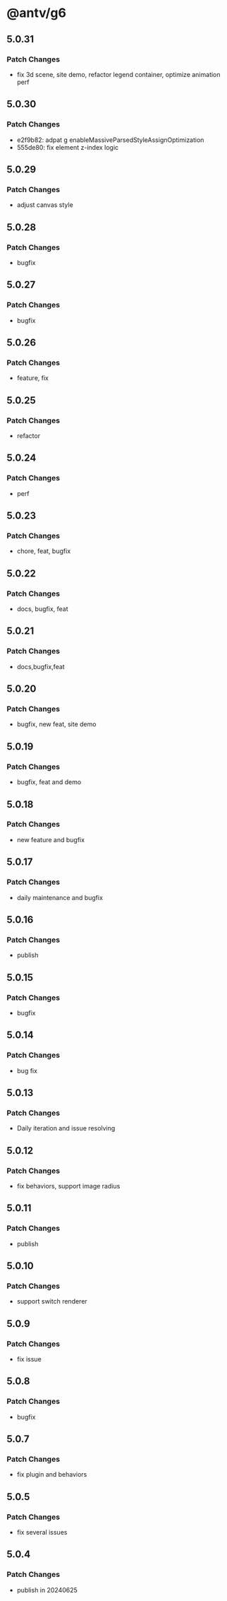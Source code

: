 # @antv/g6

## 5.0.31

### Patch Changes

- fix 3d scene, site demo, refactor legend container, optimize animation perf

## 5.0.30

### Patch Changes

- e2f9b82: adpat g enableMassiveParsedStyleAssignOptimization
- 555de80: fix element z-index logic

## 5.0.29

### Patch Changes

- adjust canvas style

## 5.0.28

### Patch Changes

- bugfix

## 5.0.27

### Patch Changes

- bugfix

## 5.0.26

### Patch Changes

- feature, fix

## 5.0.25

### Patch Changes

- refactor

## 5.0.24

### Patch Changes

- perf

## 5.0.23

### Patch Changes

- chore, feat, bugfix

## 5.0.22

### Patch Changes

- docs, bugfix, feat

## 5.0.21

### Patch Changes

- docs,bugfix,feat

## 5.0.20

### Patch Changes

- bugfix, new feat, site demo

## 5.0.19

### Patch Changes

- bugfix, feat and demo

## 5.0.18

### Patch Changes

- new feature and bugfix

## 5.0.17

### Patch Changes

- daily maintenance and bugfix

## 5.0.16

### Patch Changes

- publish

## 5.0.15

### Patch Changes

- bugfix

## 5.0.14

### Patch Changes

- bug fix

## 5.0.13

### Patch Changes

- Daily iteration and issue resolving

## 5.0.12

### Patch Changes

- fix behaviors, support image radius

## 5.0.11

### Patch Changes

- publish

## 5.0.10

### Patch Changes

- support switch renderer

## 5.0.9

### Patch Changes

- fix issue

## 5.0.8

### Patch Changes

- bugfix

## 5.0.7

### Patch Changes

- fix plugin and behaviors

## 5.0.5

### Patch Changes

- fix several issues

## 5.0.4

### Patch Changes

- publish in 20240625
